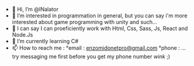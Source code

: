 - 👋 Hi, I’m @lNalator
- 👀 I’m interested in programmation in general, but you can say  i'm more interested about game programming with unity and such...
- 🌼 I can say I can proeficiently work with Html, Css, Sass, Js, React and Node.Js
- 🌱 I’m currently learning C#
- 📫 How to reach me :
°email : enzomidonetpro@gmail.com
°phone : ... try messaging me first before you get my phone number *wink* ;)

